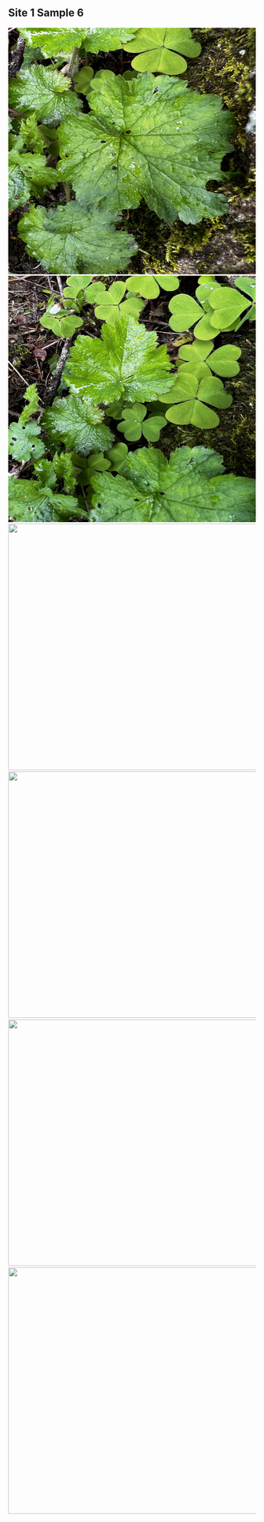 ## Site 1 Sample 6

<img src="https://github.com/ricardoi/PNWv/blob/main/figures/s1/rs6/IMG_1953.jpeg" width="700" height="500">
<img src="https://github.com/ricardoi/PNWv/blob/main/figures/s1/rs6/IMG_1954.jpeg" width="700" height="500">
<img src="https://github.com/ricardoi/PNWv/blob/main/figures/s1/rs6/IMG_1955.jpeg" width="700" height="500">
<img src="https://github.com/ricardoi/PNWv/blob/main/figures/s1/rs6/IMG_1956.jpeg" width="700" height="500">
<img src="https://github.com/ricardoi/PNWv/blob/main/figures/s1/rs6/IMG_1957.jpeg" width="700" height="500">
<img src="https://github.com/ricardoi/PNWv/blob/main/figures/s1/rs6/IMG_1958.jpeg" width="700" height="500">



